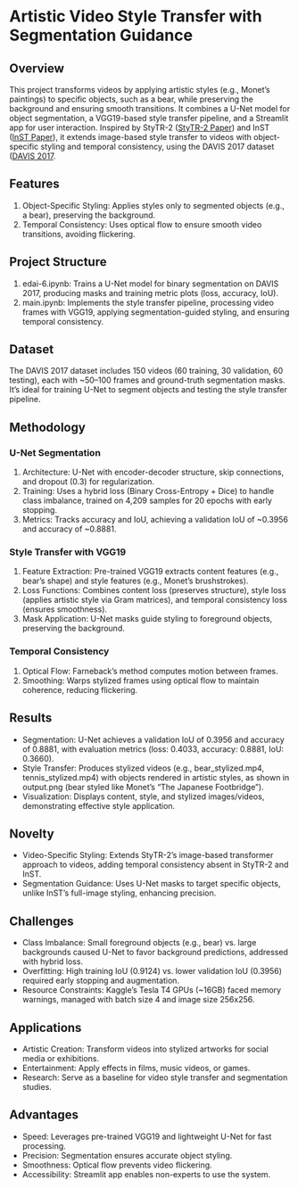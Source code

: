# Artistic Video Style Transfer with Segmentation Guidance
## Overview
This project transforms videos by applying artistic styles (e.g., Monet’s paintings) to specific objects, such as a bear, while preserving the background and ensuring smooth transitions. It combines a U-Net model for object segmentation, a VGG19-based style transfer pipeline, and a Streamlit app for user interaction. Inspired by StyTR-2 ([StyTR-2 Paper](https://doi.org/10.48550/arXiv.2105.14576)) and InST ([InST Paper](https://doi.org/10.48550/arXiv.2211.13203)), it extends image-based style transfer to videos with object-specific styling and temporal consistency, using the DAVIS 2017 dataset ([DAVIS 2017](https://data.vision.ee.ethz.ch/csergi/share/davis/DAVIS-2017-trainval-480p.zip).
## Features
1. Object-Specific Styling: Applies styles only to segmented objects (e.g., a bear), preserving the background.
2. Temporal Consistency: Uses optical flow to ensure smooth video transitions, avoiding flickering.
## Project Structure
1. edai-6.ipynb: Trains a U-Net model for binary segmentation on DAVIS 2017, producing masks and training metric plots (loss, accuracy, IoU).
2. main.ipynb: Implements the style transfer pipeline, processing video frames with VGG19, applying segmentation-guided styling, and ensuring temporal consistency.
## Dataset
The DAVIS 2017 dataset includes 150 videos (60 training, 30 validation, 60 testing), each with ~50–100 frames and ground-truth segmentation masks. It’s ideal for training U-Net to segment objects and testing the style transfer pipeline.
## Methodology
### U-Net Segmentation
1. Architecture: U-Net with encoder-decoder structure, skip connections, and dropout (0.3) for regularization.
2. Training: Uses a hybrid loss (Binary Cross-Entropy + Dice) to handle class imbalance, trained on 4,209 samples for 20 epochs with early stopping.
3. Metrics: Tracks accuracy and IoU, achieving a validation IoU of ~0.3956 and accuracy of ~0.8881.
### Style Transfer with VGG19
1. Feature Extraction: Pre-trained VGG19 extracts content features (e.g., bear’s shape) and style features (e.g., Monet’s brushstrokes).
2. Loss Functions: Combines content loss (preserves structure), style loss (applies artistic style via Gram matrices), and temporal consistency loss (ensures smoothness).
3. Mask Application: U-Net masks guide styling to foreground objects, preserving the background.
### Temporal Consistency
1. Optical Flow: Farneback’s method computes motion between frames.
2. Smoothing: Warps stylized frames using optical flow to maintain coherence, reducing flickering.
## Results
- Segmentation: U-Net achieves a validation IoU of 0.3956 and accuracy of 0.8881, with evaluation metrics (loss: 0.4033, accuracy: 0.8881, IoU: 0.3660).
- Style Transfer: Produces stylized videos (e.g., bear_stylized.mp4, tennis_stylized.mp4) with objects rendered in artistic styles, as shown in output.png (bear styled like Monet’s “The Japanese Footbridge”).
- Visualization: Displays content, style, and stylized images/videos, demonstrating effective style application.
## Novelty
- Video-Specific Styling: Extends StyTR-2’s image-based transformer approach to videos, adding temporal consistency absent in StyTR-2 and InST.
- Segmentation Guidance: Uses U-Net masks to target specific objects, unlike InST’s full-image styling, enhancing precision.
## Challenges
- Class Imbalance: Small foreground objects (e.g., bear) vs. large backgrounds caused U-Net to favor background predictions, addressed with hybrid loss.
- Overfitting: High training IoU (0.9124) vs. lower validation IoU (0.3956) required early stopping and augmentation.
- Resource Constraints: Kaggle’s Tesla T4 GPUs (~16GB) faced memory warnings, managed with batch size 4 and image size 256x256.
## Applications
- Artistic Creation: Transform videos into stylized artworks for social media or exhibitions.
- Entertainment: Apply effects in films, music videos, or games.
- Research: Serve as a baseline for video style transfer and segmentation studies.
## Advantages
- Speed: Leverages pre-trained VGG19 and lightweight U-Net for fast processing.
- Precision: Segmentation ensures accurate object styling.
- Smoothness: Optical flow prevents video flickering.
- Accessibility: Streamlit app enables non-experts to use the system.
